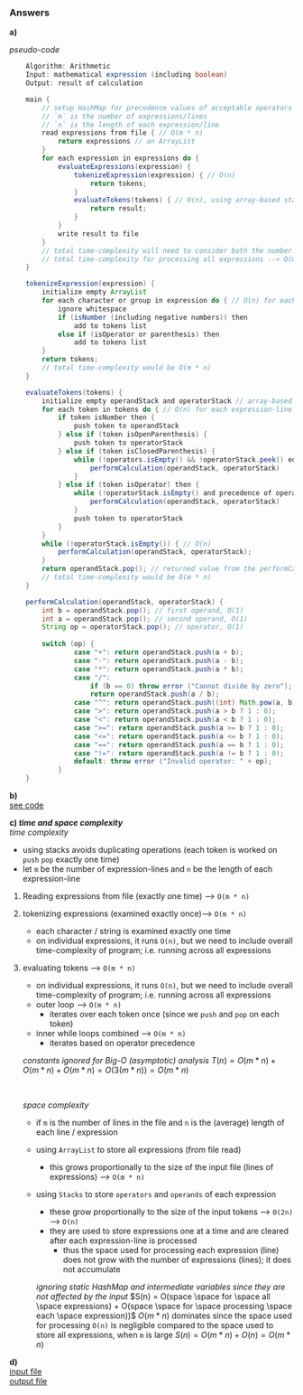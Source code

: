 ### Answers

**a)**

_pseudo-code_
```Java
    Algorithm: Arithmetic
    Input: mathematical expression (including boolean)
    Output: result of calculation

    main {
        // setup HashMap for precedence values of acceptable operators
        // `m` is the number of expressions/lines
        // `n` is the length of each expression/line
        read expressions from file { // O(m * n)
            return expressions // an ArrayList
        }
        for each expression in expressions do {
            evaluateExpressions(expression) {
                tokenizeExpression(expression) { // O(n)
                    return tokens;
                }
                evaluateTokens(tokens) { // O(n), using array-based stacks
                    return result;
                }
            }
            write result to file
        }
        // total time-complexity will need to consider both the number of expressions and their length
        // total time-complexity for processing all expressions --> O(m * n)
    }

    tokenizeExpression(expression) {
        initialize empty ArrayList
        for each character or group in expression do { // O(n) for each expression-line
            ignore whitespace
            if (isNumber (including negative numbers)) then
                add to tokens list
            else if (isOperator or parenthesis) then
                add to tokens list
        }
        return tokens;
        // total time-complexity would be O(m * n)
    }

    evaluateTokens(tokens) {
        initialize empty operandStack and operatorStack // array-based stacks
        for each token in tokens do { // O(n) for each expression-line
            if token isNumber then {
                push token to operandStack
            } else if (token isOpenParenthesis) {
                push token to operatorStack
            } else if (token isClosedParenthesis) {
                while (!operators.isEmpty() && !operatorStack.peek() equals "(") { // O(n)
                    performCalculation(operandStack, operatorStack)
                }
            } else if (token isOperator) then {
                while (!operatorStack.isEmpty() and precedence of operatorStack.peek() >= precedence of current token) do { // O(n)
                    performCalculation(operandStack, operatorStack)
                }
                push token to operatorStack
            }
        }
        while (!operatorStack.isEmpty()) { // O(n)
            performCalculation(operandStack, operatorStack);
        }
        return operandStack.pop(); // returned value from the performCalculation method below
        // total time-complexity would be O(m * n)
    }

    performCalculation(operandStack, operatorStack) {
        int b = operandStack.pop(); // first operand, O(1)
        int a = operandStack.pop(); // second operand, O(1)
        String op = operatorStack.pop(); // operator, O(1)
        
        switch (op) {
                case "+": return operandStack.push(a + b);
                case "-": return operandStack.push(a - b);
                case "*": return operandStack.push(a * b);
                case "/":
                    if (b == 0) throw error ("Cannot divide by zero");
                    return operandStack.push(a / b);
                case "^": return operandStack.push((int) Math.pow(a, b));
                case ">": return operandStack.push(a > b ? 1 : 0);
                case "<": return operandStack.push(a < b ? 1 : 0);
                case ">=": return operandStack.push(a >= b ? 1 : 0);
                case "<=": return operandStack.push(a <= b ? 1 : 0);
                case "==": return operandStack.push(a == b ? 1 : 0);
                case "!=": return operandStack.push(a != b ? 1 : 0);
                default: throw error ("Invalid operator: " + op);
            }
    }
```

**b)** \
[see code](../programmingAssignment2/)


**c) _time and space complexity_** \
	_time complexity_
- using stacks avoids duplicating operations (each token is worked on `push` `pop` exactly one time)
- let `m` be the number of expression-lines and `n` be the length of each expression-line
1. Reading expressions from file (exactly one time) --> `O(m * n)`
2.  tokenizing expressions (examined exactly once)--> `O(m * n)`
	- each character / string is examined exactly one time
	- on individual expressions, it runs `O(n)`, but we need to include overall time-complexity of program; i.e. running across all expressions
3.  evaluating tokens --> `O(m * n)`
	- on individual expressions, it runs `O(n)`, but we need to include overall time-complexity of program; i.e. running across all expressions
	- outer loop --> `O(m * n)`
		- iterates over each token once (since we `push` and `pop` on each token)
	- inner while loops combined --> `O(m * n)`
		- iterates based on operator precedence
	
	_constants ignored for Big-O (asymptotic) analysis_
	$T(n) = O(m * n) + O(m * n) + O(m * n) = O(3(m * n)) = O(m * n)$

    <br>

    _space complexity_
	- if `m` is the number of lines in the file and `n` is the (average) length of each line / expression
	- using `ArrayList` to store all expressions (from file read)		
		- this grows proportionally to the size of the input file (lines of expressions) --> `O(m * n)`
	- using `Stacks` to store `operators` and `operands` of each expression
		- these grow proportionally to the size of the input tokens --> `O(2n)` --> `O(n)`
		- they are used to store expressions one at a time and are cleared after each expression-line is processed
			- thus the space used for processing each expression (line) does not grow with the number of expressions (lines); it does not accumulate
			
		_ignoring static HashMap and intermediate variables since they are not affected by the input_
		$S(n) = O(space \space for \space all \space expressions) + O(space \space for \space processing \space each \space expression))$
		$O(m * n)$ dominates since the space used for processing `O(n)` is negligible compared to the space used to store all expressions, when `m` is large
		$S(n) = O(m * n) + O(n) = O(m * n)$


**d)** \
[input file](../programmingAssignment2/arithmeticIn.txt) \
[output file](../programmingAssignment2/arithmeticOut.txt)
